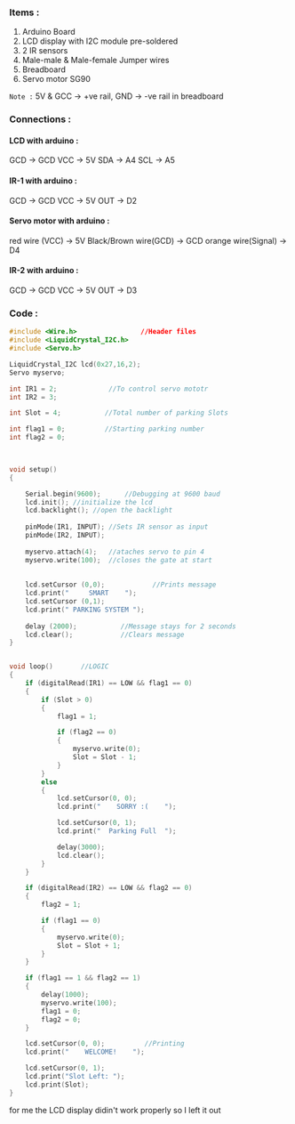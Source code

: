 ### Items :
1. Arduino Board
2. LCD display with I2C module pre-soldered
3. 2 IR sensors
4. Male-male & Male-female Jumper wires
5. Breadboard
6. Servo motor SG90


`Note :` 5V & GCC -> +ve rail,    GND -> -ve rail in breadboard 

### Connections :
#### LCD with arduino :
GCD -> GCD
VCC -> 5V
SDA -> A4
SCL -> A5

#### IR-1 with arduino :
GCD -> GCD
VCC -> 5V
OUT -> D2

#### Servo motor with arduino :
red wire (VCC) -> 5V
Black/Brown wire(GCD) -> GCD
orange wire(Signal) -> D4

#### IR-2 with arduino :
GCD -> GCD
VCC -> 5V
OUT -> D3


### Code :
```C++
#include <Wire.h>                //Header files
#include <LiquidCrystal_I2C.h>
#include <Servo.h> 

LiquidCrystal_I2C lcd(0x27,16,2);   
Servo myservo;

int IR1 = 2;             //To control servo mototr
int IR2 = 3;

int Slot = 4;           //Total number of parking Slots

int flag1 = 0;          //Starting parking number
int flag2 = 0;

  

void setup() 
{

	Serial.begin(9600);      //Debugging at 9600 baud
	lcd.init(); //initialize the lcd
	lcd.backlight(); //open the backlight
	
	pinMode(IR1, INPUT); //Sets IR sensor as input
	pinMode(IR2, INPUT);
	
	myservo.attach(4);   //ataches servo to pin 4
	myservo.write(100);  //closes the gate at start
	
	  
	lcd.setCursor (0,0);            //Prints message
	lcd.print("     SMART    ");
	lcd.setCursor (0,1);
	lcd.print(" PARKING SYSTEM ");
	
	delay (2000);           //Message stays for 2 seconds
	lcd.clear();            //Clears message
}


void loop()       //LOGIC 
{
    if (digitalRead(IR1) == LOW && flag1 == 0)
    {
        if (Slot > 0)
        {
            flag1 = 1;

            if (flag2 == 0)
            {
                myservo.write(0);
                Slot = Slot - 1;
            }
        }
        else
        {
            lcd.setCursor(0, 0);
            lcd.print("    SORRY :(    ");

            lcd.setCursor(0, 1);
            lcd.print("  Parking Full  ");

            delay(3000);
            lcd.clear();
        }
    }

    if (digitalRead(IR2) == LOW && flag2 == 0)
    {
        flag2 = 1;

        if (flag1 == 0)
        {
            myservo.write(0);
            Slot = Slot + 1;
        }
    }

    if (flag1 == 1 && flag2 == 1)
    {
        delay(1000);
        myservo.write(100);
        flag1 = 0;
        flag2 = 0;
    }

    lcd.setCursor(0, 0);          //Printing
    lcd.print("    WELCOME!    ");

    lcd.setCursor(0, 1);
    lcd.print("Slot Left: ");
    lcd.print(Slot);
}
```

for me the LCD display didin't work properly so I left it out
